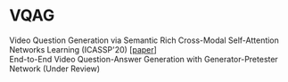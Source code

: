 # VQAG
Video Question Generation via Semantic Rich Cross-Modal Self-Attention Networks Learning (ICASSP'20) [[paper](https://arxiv.org/abs/1907.03049)]<br>
End-to-End Video Question-Answer Generation with Generator-Pretester Network (Under Review)



